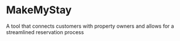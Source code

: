 # MakeMyStay
A tool that connects customers with property owners and allows for a streamlined reservation process
